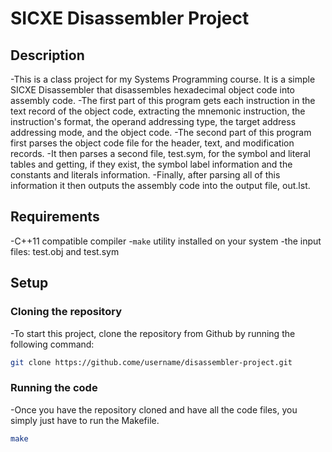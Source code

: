# SICXE Disassembler Project

## Description
-This is a class project for my Systems Programming course. It is a simple SICXE Disassembler that disassembles hexadecimal object code into assembly code. 
-The first part of this program gets each instruction in the text record of the object code, extracting the mnemonic instruction,
the instruction's format, the operand addressing type, the target address addressing mode, and the object code. 
-The second part of this program first parses the object code file for the header, text, and modification records. 
-It then parses a second file, test.sym, for the symbol and literal tables and getting, if they exist, the symbol label information and
the constants and literals information. 
-Finally, after parsing all of this information it then outputs the assembly code into the output file, out.lst. 

## Requirements
-C++11 compatible compiler
-`make` utility installed on your system
-the input files: test.obj and test.sym

## Setup
### Cloning the repository
-To start this project, clone the repository from Github by running the following command: 
```bash
git clone https://github.come/username/disassembler-project.git
```

### Running the code
-Once you have the repository cloned and have all the code files, you simply just have to run the Makefile. 
```bash
make
```
